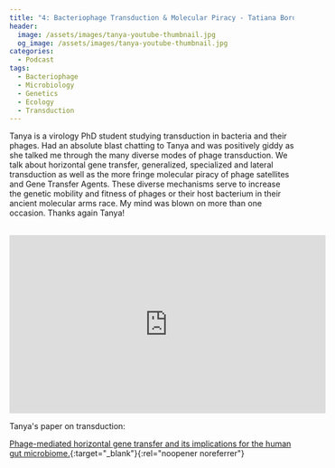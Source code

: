 ```yaml
---
title: "4: Bacteriophage Transduction & Molecular Piracy - Tatiana Borodovich"
header:
  image: /assets/images/tanya-youtube-thumbnail.jpg
  og_image: /assets/images/tanya-youtube-thumbnail.jpg
categories:
  - Podcast
tags:
  - Bacteriophage
  - Microbiology 
  - Genetics
  - Ecology
  - Transduction
---
```


Tanya is a virology PhD student studying transduction in bacteria and their phages. Had an absolute blast chatting to Tanya and was positively giddy as she talked me through the many diverse modes of phage transduction. We talk about horizontal gene transfer, generalized, specialized and lateral transduction as well as the more fringe molecular piracy of phage satellites and Gene Transfer Agents. These diverse mechanisms serve to increase the genetic mobility and fitness of phages or their host bacterium in their ancient molecular arms race. My mind was blown on more than one occasion. Thanks again Tanya!

<div id="buzzsprout-player-11509271"></div><script src="https://www.buzzsprout.com/1803691/11509271-3-bacteriophage-transduction-molecular-piracy-tanya-borodovich.js?container_id=buzzsprout-player-11509271&player=small" type="text/javascript" charset="utf-8"></script>

<br>

<iframe width="560" height="315" src="https://www.youtube.com/embed/YpoLcmC0Xj8" frameborder="0" allow="autoplay; encrypted-media" allowfullscreen></iframe>


Tanya's paper on transduction:

[Phage-mediated horizontal gene transfer and its implications for the human gut microbiome.](https://academic.oup.com/gastro/article/doi/10.1093/gastro/goac012/6567682){:target="_blank"}{:rel="noopener noreferrer"}

